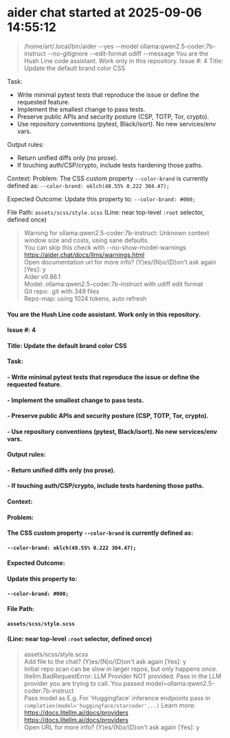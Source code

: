 
# aider chat started at 2025-09-06 14:55:12

> /home/art/.local/bin/aider --yes --model ollama:qwen2.5-coder:7b-instruct --no-gitignore --edit-format udiff --message You are the Hush Line code assistant. Work only in this repository.
Issue #: 4
Title: Update the default brand color CSS

Task:
- Write minimal pytest tests that reproduce the issue or define the requested feature.
- Implement the smallest change to pass tests.
- Preserve public APIs and security posture (CSP, TOTP, Tor, crypto).
- Use repository conventions (pytest, Black/isort). No new services/env vars.

Output rules:
- Return unified diffs only (no prose).
- If touching auth/CSP/crypto, include tests hardening those paths.

Context:
Problem:
The CSS custom property `--color-brand` is currently defined as:
`--color-brand: oklch(48.55% 0.222 304.47);`

Expected Outcome:
Update this property to:
`--color-brand: #000;`

File Path:
`assets/scss/style.scss`
(Line: near top-level `:root` selector, defined once)  
> Warning for ollama:qwen2.5-coder:7b-instruct: Unknown context window size and costs, using sane defaults.  
> You can skip this check with --no-show-model-warnings  
> https://aider.chat/docs/llms/warnings.html  
> Open documentation url for more info? (Y)es/(N)o/(D)on't ask again [Yes]: y  
> Aider v0.86.1  
> Model: ollama:qwen2.5-coder:7b-instruct with udiff edit format  
> Git repo: .git with 349 files  
> Repo-map: using 1024 tokens, auto refresh  

#### You are the Hush Line code assistant. Work only in this repository.  
#### Issue #: 4  
#### Title: Update the default brand color CSS  
####   
#### Task:  
#### - Write minimal pytest tests that reproduce the issue or define the requested feature.  
#### - Implement the smallest change to pass tests.  
#### - Preserve public APIs and security posture (CSP, TOTP, Tor, crypto).  
#### - Use repository conventions (pytest, Black/isort). No new services/env vars.  
####   
#### Output rules:  
#### - Return unified diffs only (no prose).  
#### - If touching auth/CSP/crypto, include tests hardening those paths.  
####   
#### Context:  
#### Problem:  
#### The CSS custom property `--color-brand` is currently defined as:  
#### `--color-brand: oklch(48.55% 0.222 304.47);`  
####   
#### Expected Outcome:  
#### Update this property to:  
#### `--color-brand: #000;`  
####   
#### File Path:  
#### `assets/scss/style.scss`  
#### (Line: near top-level `:root` selector, defined once)  
> assets/scss/style.scss  
> Add file to the chat? (Y)es/(N)o/(D)on't ask again [Yes]: y  
> Initial repo scan can be slow in larger repos, but only happens once.  
> litellm.BadRequestError: LLM Provider NOT provided. Pass in the LLM provider you are trying to call. You passed model=ollama:qwen2.5-coder:7b-instruct  
> Pass model as E.g. For 'Huggingface' inference endpoints pass in `completion(model='huggingface/starcoder',..)` Learn more: https://docs.litellm.ai/docs/providers  
> https://docs.litellm.ai/docs/providers  
> Open URL for more info? (Y)es/(N)o/(D)on't ask again [Yes]: y  
